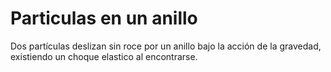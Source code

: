 # Particulas en un anillo
Dos partículas deslizan sin roce por un anillo bajo la acción de la gravedad, existiendo un choque elastico al encontrarse.